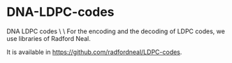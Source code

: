 # DNA-LDPC-codes
DNA LDPC codes
\\
\\
For the encoding and the decoding of LDPC codes, we use libraries of Radford Neal.

It is available in https://github.com/radfordneal/LDPC-codes.
